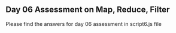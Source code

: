 <h2>Day 06 Assessment on Map, Reduce, Filter</h2>
<p>Please find the answers for day 06 assessment in script6.js file</p>
